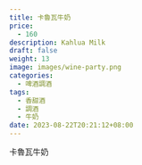 ```yaml
---
title: 卡魯瓦牛奶
price:
  - 160
description: Kahlua Milk
draft: false
weight: 13
image: images/wine-party.png
categories:
  - 啤酒調酒
tags:
  - 香甜酒
  - 調酒
  - 牛奶
date: 2023-08-22T20:21:12+08:00
---
```


 卡魯瓦牛奶
